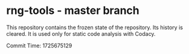 # rng-tools - master branch

This repository contains the frozen state of the repository.
Its history is cleared. It is used only for static code
analysis with Codacy.

Commit Time: 1725675129
